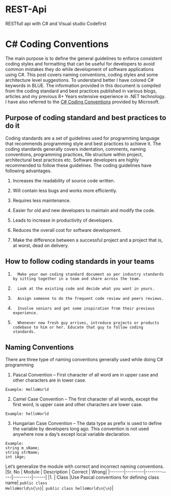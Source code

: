 # REST-Api
RESTfull api with C# and Visual studio Codefirst

# C# Coding Conventions
The main purpose is to define the general guidelines to enforce consistent coding styles and formatting that can be useful for developers to avoid common mistakes they do while development of software applications using C#. This post covers naming conventions, coding styles and some architecture level suggestions. To understand better I have colored C# keywords in BLUE. The information provided in this document is compiled from the coding standard and best practices published in various blogs, articles and my previous 8+ Years extensive experience in .NET technology. I have also referred to the [C# Coding Conventions](https://docs.microsoft.com/en-us/dotnet/csharp/programming-guide/inside-a-program/coding-conventions) provided by Microsoft.
## Purpose of coding standard and best practices to do it
Coding standards are a set of guidelines used for programming language that recommends programming style and best practices to achieve it. The coding standards generally covers indentation, comments, naming conventions, programming practices, file structure within project, architectural best practices etc. Software developers are highly recommended to follow these guidelines. The coding guidelines have following advantages.
1. Increases the readability of source code written.

2. Will contain less bugs and works more efficiently.

3. Requires less maintenance.

4. Easier for old and new developers to maintain and modify the code.

5.  Leads to increase in productivity of developers.

6.  Reduces the overall cost for software development.

7.  Make the difference between a successful project and a project that is, at worst, dead on delivery.
## How to follow coding standards in your teams
1.       Make your own coding standard document as per industry standards by sitting together in a team and share across the team.

2.       Look at the existing code and decide what you want in yours.

3.       Assign someone to do the frequent code review and peers reviews.

4.       Involve seniors and get some inspiration from their previous experience.

5.       Whenever new fresh guy arrives, introduce projects or products codebase to him or her. Educate that guy to follow coding standards.

## Naming Conventions
There are three type of naming conventions generally used while doing C# programming

1. Pascal Convention – First character of all word are in upper case and other characters are in lower case.
```
Example: HelloWorld
```
2. Camel Case Convention – The first character of all words, except the first word, is upper case and other characters are lower case.
```
Example: helloWorld
```
3. Hungarian Case Convention – The data type as prefix is used to define the variable by developers long ago. This convention is not used anywhere now a day’s except local variable declaration.
```
Example: 
string m_sName;
string strName;
int iAge;
```
Let’s generalize the module with correct and incorrect naming conventions.
|Sr. No | Module  | Description | Correct | Wrong|
|-------|---------|-------------|---------|------|
|1. | Class   |Use Pascal conventions for defining class name| <code>public class HelloWorld\n{\n}</code>|<code> public class helloWorld\n{\n}</code>|
